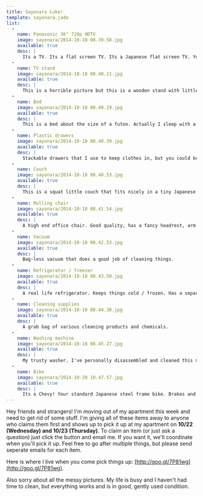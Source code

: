 ```yaml
---
title: Sayonara Luke!
template: sayonara.jade
list:
  -
    name: Panasonic 36" 720p HDTV
    image: sayonara/2014-10-18 08.39.58.jpg
    available: true
    desc: |
      Its a TV. Its a flat screen TV. Its a Japanese flat screen TV. You plug things into it and you can watch them. This TV was given to me so I feel weird about selling it. It is in basically new condition.
  -
    name: TV stand
    image: sayonara/2014-10-18 08.40.11.jpg
    available: true
    desc: |
      This is a horrible picture but this is a wooden stand with little glass doors and rolling wheels on it.
  -
    name: Bed
    image: sayonara/2014-10-18 08.40.19.jpg
    available: true
    desc: |
      This is a bed about the size of a futon. Actually I sleep with a futon on top of it. Sturdy frame, easy assembly and disassembly. I also have some risers on the legs to make it a bit taller so you can store things under it.
  -
    name: Plastic drawers
    image: sayonara/2014-10-18 08.40.39.jpg
    available: true
    desc: |
      Stackable drawers that I use to keep clothes in, but you could keep anything like marbles or golf balls in there if you wanted.
  -
    name: Couch
    image: sayonara/2014-10-18 08.40.53.jpg
    available: true
    desc: |
      This is a squat little couch that fits nicely in a tiny Japanese apartment.
  -
    name: Rolling chair
    image: sayonara/2014-10-18 08.41.54.jpg
    available: true
    desc: |
      A high end office chair. Good quality, has a fancy headrest, arm rest, and adjustable seat tilt and height.
  -
    name: Vacuum
    image: sayonara/2014-10-18 08.42.53.jpg
    available: true
    desc: |
      Bag-less vacuum that does a good job of cleaning things.
  -
    name: Refrigerator / freezer
    image: sayonara/2014-10-18 08.43.50.jpg
    available: true
    desc: |
      A real life refrigerator. Keeps things cold / frozen. Has a separate freezer drawer on the bottom. Medium size, about 5 feet tall.
  -
    name: Cleaning supplies
    image: sayonara/2014-10-18 08.44.38.jpg
    available: true
    desc: |
      A grab bag of various cleaning products and chemicals.
  -
    name: Washing machine
    image: sayonara/2014-10-18 08.45.27.jpg
    available: true
    desc: |
      My trusty washer. I've personally disassembled and cleaned this machine for maximum clothing cleanliness.
  -
    name: Bike
    image: sayonara/2014-10-20 10.47.57.jpg
    available: true
    desc: |
      Its a Chevy! Your standard Japanese steel frame bike. Brakes and gears work fine. I've put new tubes in the tires.
---
```


Hey friends and strangers! I'm moving out of my apartment this week and need to get rid of some stuff. I'm giving all of these items away to anyone who claims them first and shows up to pick it up at my apartment on **10/22 (Wednesday) and 10/23 (Thursday)**. To claim an item (or just ask a question) just click the button and email me. If you want it, we'll coordinate when you'll pick it up. Feel free to go after multiple things, but please send seperate emails for each item.

Here is where I live when you come pick things up: [http://goo.gl/7P81wg](http://goo.gl/7P81wg).

Also sorry about all the messy pictures. My life is busy and I haven't had time to clean, but everything works and is in good, gently used condition. 
